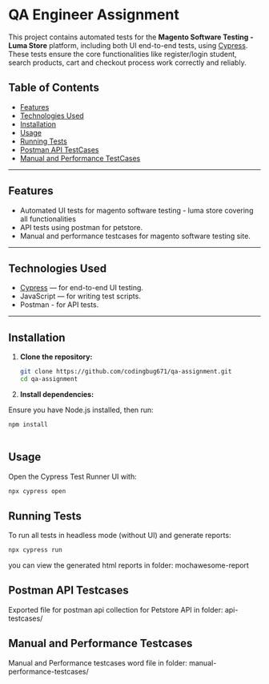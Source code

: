 # QA Engineer Assignment

This project contains automated tests for the **Magento Software Testing - Luma Store** platform, including both UI end-to-end tests, using [Cypress](https://www.cypress.io/). These tests ensure the core functionalities like register/login student, search products, cart and checkout process work correctly and reliably.

## Table of Contents

- [Features](#features)  
- [Technologies Used](#technologies-used)  
- [Installation](#installation)  
- [Usage](#usage)  
- [Running Tests](#running-tests)  
- [Postman API TestCases](#postman-api-testcases)
- [Manual and Performance TestCases](#manual-and-performance-testcases)

---

## Features

- Automated UI tests for magento software testing - luma store covering all functionalities
- API tests using postman for petstore.  
- Manual and performance testcases for magento software testing site.  
  

---

## Technologies Used

- [Cypress](https://www.cypress.io/) — for end-to-end UI testing.  
- JavaScript — for writing test scripts.  
- Postman - for API tests.

---

## Installation

1. **Clone the repository:**

   ```bash
   git clone https://github.com/codingbug671/qa-assignment.git
   cd qa-assignment

2. **Install dependencies:**

Ensure you have Node.js installed, then run:

 ```bash
 npm install
   
```

## Usage
Open the Cypress Test Runner UI with:

 ```bash
npx cypress open

```

## Running Tests
To run all tests in headless mode (without UI) and generate reports:

 ```bash
npx cypress run
```
 you can view the generated html reports in folder: mochawesome-report
 
## Postman API Testcases

Exported file for postman api collection for Petstore API in folder: api-testcases/

## Manual and Performance Testcases

Manual and Performance testcases word file in folder: manual-performance-testcases/


